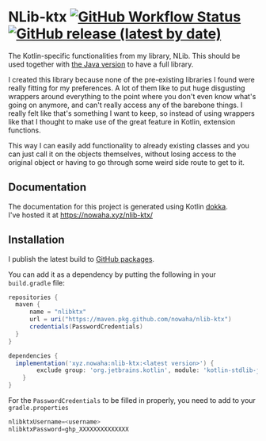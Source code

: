 # NLib-ktx <a href="https://github.com/Nowaha/NLib-ktx/releases/"><img alt="GitHub Workflow Status" src="https://img.shields.io/github/workflow/status/nowaha/nlib-ktx/Gradle%20Package"></a> <a href="https://github.com/Nowaha/NLib-ktx/packages/1712122"><img alt="GitHub release (latest by date)" src="https://img.shields.io/github/v/release/nowaha/nlib-ktx?display_name=tag"></a>

The Kotlin-specific functionalities from my library, NLib. This should be used together with [the Java version](https://github.com/Nowaha/NLib) to have a full library.

I created this library because none of the pre-existing libraries I found were really fitting for my preferences. A lot of them like to put huge disgusting wrappers
around everything to the point where you don't even know what's going on anymore, and can't really access any of the barebone things. I really felt like that's
something I want to keep, so instead of using wrappers like that I thought to make use of the great feature in Kotlin, extension functions.

This way I can easily add functionality to already existing classes and you can just call it on the objects themselves, without losing access to the original object
or having to go through some weird side route to get to it.

## Documentation
The documentation for this project is generated using Kotlin [dokka](https://github.com/Kotlin/dokka).\
I've hosted it at https://nowaha.xyz/nlib-ktx/

## Installation
I publish the latest build to [GitHub packages](https://github.com/Nowaha/NLib-ktx/packages/1712122).

You can add it as a dependency by putting the following in your `build.gradle` file:
```groovy
repositories {
  maven {
      name = "nlibktx"
      url = uri("https://maven.pkg.github.com/nowaha/nlib-ktx")
      credentials(PasswordCredentials)
  }
}
```

```groovy
dependencies {
  implementation('xyz.nowaha:nlib-ktx:<latest version>') {
        exclude group: 'org.jetbrains.kotlin', module: 'kotlin-stdlib-jdk8'
    }
}
```

For the `PasswordCredentials` to be filled in properly, you need to add to your `gradle.properties`
```groovy
nlibktxUsername=<username>
nlibktxPassword=ghp_XXXXXXXXXXXXXX
```
